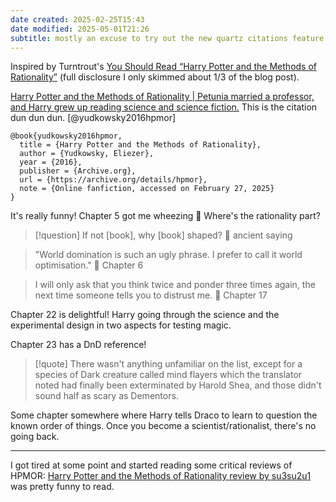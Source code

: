 ```yaml
---
date created: 2025-02-25T15:43
date modified: 2025-05-01T21:26
subtitle: mostly an excuse to try out the new quartz citations feature
---
```


Inspired by Turntrout's [You Should Read “Harry Potter and the Methods of Rationality”](https://turntrout.com/read-hpmor)  (full disclosure I only skimmed about 1/3 of the blog post).

[Harry Potter and the Methods of Rationality | Petunia married a professor, and Harry grew up reading science and science fiction.](https://hpmor.com/) This is the citation dun dun dun. [@yudkowsky2016hpmor]

```
@book{yudkowsky2016hpmor,
  title = {Harry Potter and the Methods of Rationality},
  author = {Yudkowsky, Eliezer},
  year = {2016},
  publisher = {Archive.org},
  url = {https://archive.org/details/hpmor},
  note = {Online fanfiction, accessed on February 27, 2025}
}
```

It's really funny! Chapter 5 got me wheezing 🤣 Where's the rationality part?

> [!question]
> If not [book], why [book] shaped? 💬 ancient saying

> "World domination is such an ugly phrase. I prefer to call it world optimisation." 💬 Chapter 6

> I will only ask that you think twice and ponder three times again, the next time someone tells you to distrust me. 💬 Chapter 17

Chapter 22 is delightful! Harry going through the science and the experimental design in two aspects for testing magic. 

Chapter 23 has a DnD reference!

> [!quote]
> There wasn't anything unfamiliar on the list, except for a species of Dark creature called mind flayers which the translator noted had finally been exterminated by Harold Shea, and those didn't sound half as scary as Dementors.

Some chapter somewhere where Harry tells Draco to learn to question the known order of things. Once you become a scientist/rationalist, there's no going back. 

---

I got tired at some point and started reading some critical reviews of HPMOR: [Harry Potter and the Methods of Rationality review by su3su2u1](https://danluu.com/su3su2u1/hpmor/) was pretty funny to read.  
